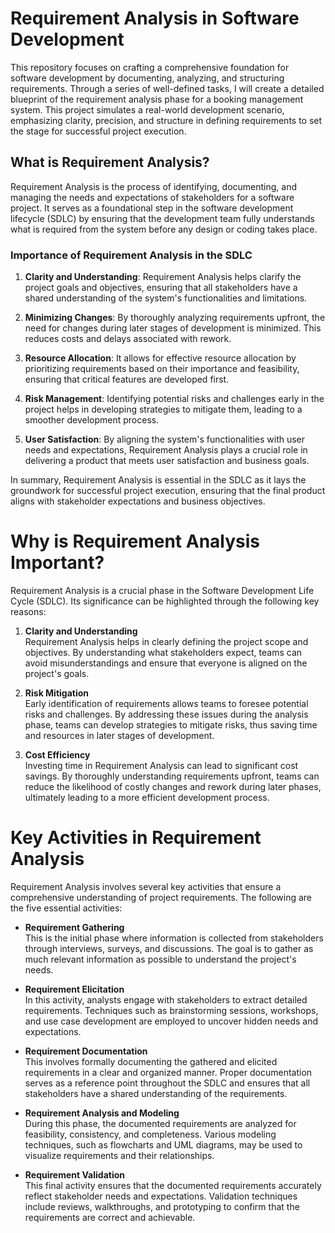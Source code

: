 # Requirement Analysis in Software Development

This repository focuses on crafting a comprehensive foundation for software development by documenting, analyzing, and structuring requirements. Through a series of well-defined tasks, I will create a detailed blueprint of the requirement analysis phase for a booking management system. This project simulates a real-world development scenario, emphasizing clarity, precision, and structure in defining requirements to set the stage for successful project execution.

## What is Requirement Analysis?

Requirement Analysis is the process of identifying, documenting, and managing the needs and expectations of stakeholders for a software project. It serves as a foundational step in the software development lifecycle (SDLC) by ensuring that the development team fully understands what is required from the system before any design or coding takes place.

### Importance of Requirement Analysis in the SDLC

1. **Clarity and Understanding**: Requirement Analysis helps clarify the project goals and objectives, ensuring that all stakeholders have a shared understanding of the system's functionalities and limitations.

2. **Minimizing Changes**: By thoroughly analyzing requirements upfront, the need for changes during later stages of development is minimized. This reduces costs and delays associated with rework.

3. **Resource Allocation**: It allows for effective resource allocation by prioritizing requirements based on their importance and feasibility, ensuring that critical features are developed first.

4. **Risk Management**: Identifying potential risks and challenges early in the project helps in developing strategies to mitigate them, leading to a smoother development process.

5. **User Satisfaction**: By aligning the system's functionalities with user needs and expectations, Requirement Analysis plays a crucial role in delivering a product that meets user satisfaction and business goals.

In summary, Requirement Analysis is essential in the SDLC as it lays the groundwork for successful project execution, ensuring that the final product aligns with stakeholder expectations and business objectives.

# Why is Requirement Analysis Important?

Requirement Analysis is a crucial phase in the Software Development Life Cycle (SDLC). Its significance can be highlighted through the following key reasons:

1. **Clarity and Understanding**  
   Requirement Analysis helps in clearly defining the project scope and objectives. By understanding what stakeholders expect, teams can avoid misunderstandings and ensure that everyone is aligned on the project's goals.

2. **Risk Mitigation**  
   Early identification of requirements allows teams to foresee potential risks and challenges. By addressing these issues during the analysis phase, teams can develop strategies to mitigate risks, thus saving time and resources in later stages of development.

3. **Cost Efficiency**  
   Investing time in Requirement Analysis can lead to significant cost savings. By thoroughly understanding requirements upfront, teams can reduce the likelihood of costly changes and rework during later phases, ultimately leading to a more efficient development process.

# Key Activities in Requirement Analysis

Requirement Analysis involves several key activities that ensure a comprehensive understanding of project requirements. The following are the five essential activities:

- **Requirement Gathering**  
  This is the initial phase where information is collected from stakeholders through interviews, surveys, and discussions. The goal is to gather as much relevant information as possible to understand the project's needs.

- **Requirement Elicitation**  
  In this activity, analysts engage with stakeholders to extract detailed requirements. Techniques such as brainstorming sessions, workshops, and use case development are employed to uncover hidden needs and expectations.

- **Requirement Documentation**  
  This involves formally documenting the gathered and elicited requirements in a clear and organized manner. Proper documentation serves as a reference point throughout the SDLC and ensures that all stakeholders have a shared understanding of the requirements.

- **Requirement Analysis and Modeling**  
  During this phase, the documented requirements are analyzed for feasibility, consistency, and completeness. Various modeling techniques, such as flowcharts and UML diagrams, may be used to visualize requirements and their relationships.

- **Requirement Validation**  
  This final activity ensures that the documented requirements accurately reflect stakeholder needs and expectations. Validation techniques include reviews, walkthroughs, and prototyping to confirm that the requirements are correct and achievable.


